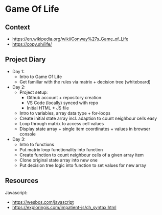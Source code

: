 # Game Of Life

## Context

- https://en.wikipedia.org/wiki/Conway%27s_Game_of_Life
- https://copy.sh/life/

## Project Diary

- Day 1:
  - Intro to Game Of Life
  - Get familiar with the rules via matrix + decision tree (whiteboard)
- Day 2:
  - Project setup:
    - Github account + repository creation
    - VS Code (locally) synced with repo
    - Initial HTML + JS file
  - Intro to variables, array data type + for-loops
  - Create initial state array incl. adaption to count neighbour cells easy
  - Loop through matrix to access cell values
  - Display state array + single item coordinates + values in browser console
- Day 3:
  - Intro to functions
  - Put matrix loop functionality into function
  - Create function to count neighbour cells of a given array item
  - Clone original state array into new one
  - Put decision tree logic into function to set values for new array
  
  
  
## Resources

Javascript:

- https://wesbos.com/javascript
- https://exploringjs.com/impatient-js/ch_syntax.html
